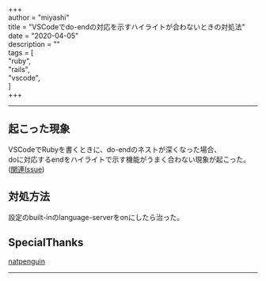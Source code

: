 +++  
author = "miyashi"  
title = "VSCodeでdo-endの対応を示すハイライトが合わないときの対処法"  
date = "2020-04-05"  
description = ""  
tags = [  
    "ruby",  
    "rails",  
    "vscode",  
]  
+++  
  
----  

## 起こった現象  
VSCodeでRubyを書くときに、do-endのネストが深くなった場合、  
doに対応するendをハイライトで示す機能がうまく合わない現象が起こった。([関連Issue](https://github.com/rubyide/vscode-ruby/issues/282))  
  
## 対処方法  
設定のbuilt-inのlanguage-serverをonにしたら治った。

## SpecialThanks
[natpenguin](https://github.com/natpenguin)

----  